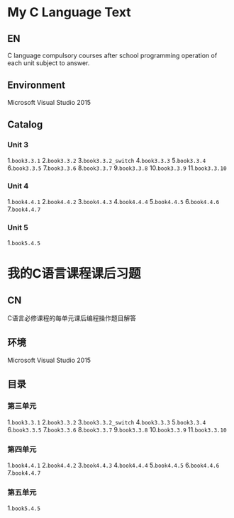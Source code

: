 # My C Language Text
## EN
C language compulsory courses after school programming operation of each unit subject to answer.
## Environment
Microsoft Visual Studio 2015
## Catalog
### Unit 3
1.`book3.3.1` 
2.`book3.3.2` 
3.`book3.3.2_switch` 
4.`book3.3.3` 
5.`book3.3.4` 
6.`book3.3.5` 
7.`book3.3.6` 
8.`book3.3.7` 
9.`book3.3.8` 
10.`book3.3.9` 
11.`book3.3.10` 

### Unit 4
1.`book4.4.1` 
2.`book4.4.2` 
3.`book4.4.3` 
4.`book4.4.4` 
5.`book4.4.5` 
6.`book4.4.6` 
7.`book4.4.7` 

### Unit 5
1.`book5.4.5` 

# 我的C语言课程课后习题
## CN
C语言必修课程的每单元课后编程操作题目解答
## 环境
Microsoft Visual Studio 2015
## 目录
### 第三单元
1.`book3.3.1` 
2.`book3.3.2` 
3.`book3.3.2_switch` 
4.`book3.3.3` 
5.`book3.3.4` 
6.`book3.3.5` 
7.`book3.3.6` 
8.`book3.3.7` 
9.`book3.3.8` 
10.`book3.3.9` 
11.`book3.3.10` 

### 第四单元
1.`book4.4.1` 
2.`book4.4.2` 
3.`book4.4.3` 
4.`book4.4.4` 
5.`book4.4.5` 
6.`book4.4.6` 
7.`book4.4.7` 

### 第五单元
1.`book5.4.5` 
